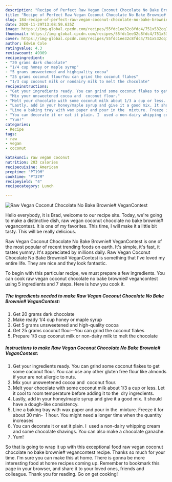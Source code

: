 ```yaml
---
description: "Recipe of Perfect Raw Vegan Coconut Chocolate No Bake Brownie# VeganContest"
title: "Recipe of Perfect Raw Vegan Coconut Chocolate No Bake Brownie# VeganContest"
slug: 184-recipe-of-perfect-raw-vegan-coconut-chocolate-no-bake-brownie-vegancontest
date: 2020-11-29T13:08:59.635Z
image: https://img-global.cpcdn.com/recipes/55fdc1ee32c8fdc4/751x532cq70/raw-vegan-coconut-chocolate-no-bake-brownie-vegancontest-recipe-main-photo.jpg
thumbnail: https://img-global.cpcdn.com/recipes/55fdc1ee32c8fdc4/751x532cq70/raw-vegan-coconut-chocolate-no-bake-brownie-vegancontest-recipe-main-photo.jpg
cover: https://img-global.cpcdn.com/recipes/55fdc1ee32c8fdc4/751x532cq70/raw-vegan-coconut-chocolate-no-bake-brownie-vegancontest-recipe-main-photo.jpg
author: Edwin Cole
ratingvalue: 4.3
reviewcount: 49909
recipeingredient:
- "20 grams dark chocolate"
- "1/4 cup honey or maple syrup"
- "5 grams unsweetened and highquality cocoa"
- "25 grams coconut flourYou can grind the coconut flakes"
- "1/3 cup coconut milk or nondairy milk to melt the chocolate"
recipeinstructions:
- "Get your ingredients ready. You can grind some coconut flakes to get some coconut flour. You can use any other gluten free flour like almonds if your are not allergic to nuts."
- "Mix your unsweetened cocoa and  coconut flour."
- "Melt your chocolate with some coconut milk about 1/3 a cup or less. Let it cool to room temperature before adding it to the  dry ingredients."
- "Lastly, add in your honey/maple syrup and give it a good mix. It should have a dough-like consistency."
- "Line a baking tray with wax paper and pour in the  mixture. Freeze it for about 30 min-  1 hour. You might need a longer time when the quantity increases"
- "You can decorate it or eat it plain. I  used a non-dairy whipping cream and some chocolate shavings. You can also make a chocolate ganache."
- "Yum!"
categories:
- Recipe
tags:
- raw
- vegan
- coconut

katakunci: raw vegan coconut 
nutrition: 203 calories
recipecuisine: American
preptime: "PT19M"
cooktime: "PT37M"
recipeyield: "4"
recipecategory: Lunch

---
```



![Raw Vegan Coconut Chocolate No Bake Brownie# VeganContest](https://img-global.cpcdn.com/recipes/55fdc1ee32c8fdc4/751x532cq70/raw-vegan-coconut-chocolate-no-bake-brownie-vegancontest-recipe-main-photo.jpg)

Hello everybody, it is Brad, welcome to our recipe site. Today, we're going to make a distinctive dish, raw vegan coconut chocolate no bake brownie# vegancontest. It is one of my favorites. This time, I will make it a little bit tasty. This will be really delicious.

Raw Vegan Coconut Chocolate No Bake Brownie# VeganContest is one of the most popular of recent trending foods on earth. It's simple, it's fast, it tastes yummy. It's appreciated by millions daily. Raw Vegan Coconut Chocolate No Bake Brownie# VeganContest is something that I've loved my entire life. They are nice and they look fantastic.




To begin with this particular recipe, we must prepare a few ingredients. You can cook raw vegan coconut chocolate no bake brownie# vegancontest using 5 ingredients and 7 steps. Here is how you cook it.

<!--inarticleads1-->

##### The ingredients needed to make Raw Vegan Coconut Chocolate No Bake Brownie# VeganContest:

1. Get 20 grams dark chocolate
1. Make ready 1/4 cup honey or maple syrup
1. Get 5 grams unsweetened and high-quality cocoa
1. Get 25 grams coconut flour--You can grind the coconut flakes
1. Prepare 1/3 cup coconut milk or non-dairy milk to melt the chocolate




<!--inarticleads2-->

##### Instructions to make Raw Vegan Coconut Chocolate No Bake Brownie# VeganContest:

1. Get your ingredients ready. You can grind some coconut flakes to get some coconut flour. You can use any other gluten free flour like almonds if your are not allergic to nuts.
1. Mix your unsweetened cocoa and  coconut flour.
1. Melt your chocolate with some coconut milk about 1/3 a cup or less. Let it cool to room temperature before adding it to the  dry ingredients.
1. Lastly, add in your honey/maple syrup and give it a good mix. It should have a dough-like consistency.
1. Line a baking tray with wax paper and pour in the  mixture. Freeze it for about 30 min-  1 hour. You might need a longer time when the quantity increases
1. You can decorate it or eat it plain. I  used a non-dairy whipping cream and some chocolate shavings. You can also make a chocolate ganache.
1. Yum!




So that is going to wrap it up with this exceptional food raw vegan coconut chocolate no bake brownie# vegancontest recipe. Thanks so much for your time. I'm sure you can make this at home. There is gonna be more interesting food at home recipes coming up. Remember to bookmark this page in your browser, and share it to your loved ones, friends and colleague. Thank you for reading. Go on get cooking!
